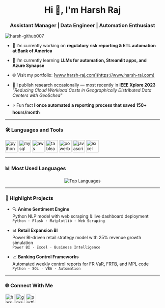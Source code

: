 
<h1 align="center">Hi 👋, I'm Harsh Raj</h1>
<h3 align="center">Assistant Manager | Data Engineer | Automation Enthusiast</h3>

<p align="left">
  <img src="https://komarev.com/ghpvc/?username=harsh-github007&label=Profile%20views&color=0e75b6&style=flat" alt="harsh-github007" />
</p>

- 🔭 I’m currently working on **regulatory risk reporting & ETL automation at Bank of America**

- 🌱 I’m currently learning **LLMs for automation, Streamlit apps, and Azure Synapse**

- 🌐 Visit my portfolio: [www.harsh-raj.com](https://www.harsh-raj.com)

- 📝 I publish research occasionally — most recently in **IEEE Xplore 2023**  
  *"Reducing Cloud Workload Costs in Geographically Distributed Data Centers with GeoSched"*

- ⚡ Fun fact **I once automated a reporting process that saved 150+ hours/month**

---

### 🛠️ Languages and Tools

<p align="left">
  <a href="https://www.python.org" target="_blank"><img src="https://cdn.jsdelivr.net/gh/devicons/devicon/icons/python/python-original.svg" alt="python" width="40" height="40"/></a>
  <a href="https://www.mysql.com/" target="_blank"><img src="https://cdn.jsdelivr.net/gh/devicons/devicon/icons/mysql/mysql-original.svg" alt="mysql" width="40" height="40"/></a>
  <a href="https://aws.amazon.com/" target="_blank"><img src="https://img.icons8.com/color/48/amazon-web-services.png" alt="aws" width="40" height="40"/></a>
  <a href="https://www.tableau.com/" target="_blank"><img src="https://img.icons8.com/color/48/tableau-software.png" alt="tableau" width="40" height="40"/></a>
  <a href="https://powerbi.microsoft.com" target="_blank"><img src="https://img.icons8.com/color/48/power-bi.png" alt="powerbi" width="40" height="40"/></a>
  <a href="https://www.javascript.com" target="_blank"><img src="https://cdn.jsdelivr.net/gh/devicons/devicon/icons/javascript/javascript-original.svg" alt="javascript" width="40" height="40"/></a>
  <a href="https://learn.microsoft.com/en-us/office/vba/" target="_blank"><img src="https://img.icons8.com/fluency/48/ms-excel.png" alt="excel vba" width="40" height="40"/></a>
</p>

---

### 📊 Most Used Languages

<p align="center">
  <img src="https://github-readme-stats.vercel.app/api/top-langs/?username=harsh-github007&layout=compact&theme=default" alt="Top Languages" />
</p>

---

### 🧠 Highlight Projects

- 🔍 **Anime Sentiment Engine**  
  Python NLP model with web scraping & live dashboard deployment  
  `Python · Flask · Matplotlib · Web Scraping`

- 📊 **Retail Expansion BI**  
  Power BI-driven retail strategy model with 25% revenue growth simulation  
  `Power BI · Excel · Business Intelligence`

- 📈 **Banking Control Frameworks**  
  Automated weekly control reports for FR VaR, FRTB, and MPL code  
  `Python · SQL · VBA · Automation`

---

### 🌐 Connect With Me

<p align="left">
  <a href="https://www.linkedin.com/in/harshraj-cse/" target="blank"><img align="center" src="https://cdn.jsdelivr.net/gh/devicons/devicon/icons/linkedin/linkedin-original.svg" alt="harshraj-cse" height="30" width="30" /></a>
  <a href="mailto:harshraj.19061999@gmail.com"><img align="center" src="https://img.icons8.com/color/48/gmail--v1.png" alt="gmail" height="30" width="30" /></a>
  <a href="https://www.harsh-raj.com/" target="blank"><img align="center" src="https://img.icons8.com/fluency/48/domain.png" alt="portfolio" height="30" width="30" /></a>
</p>
